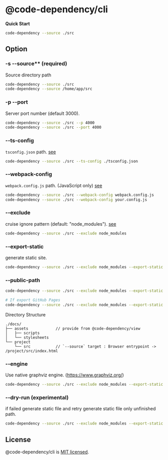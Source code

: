 # @code-dependency/cli

**Quick Start**

```sh
code-dependency --source ./src
```

## Option

### -s --source\*\* (required)

Source directory path

```bash
code-dependency --source ./src
code-dependency --source /home/app/src
```

### -p --port

Server port number (default 3000).

```bash
code-dependency --source ./src --p 4000
code-dependency --source ./src --port 4000
```

### --ts-config

`tsconfig.json` path. [see](https://github.com/sverweij/dependency-cruiser/blob/develop/doc/cli.md#--ts-config-use-a-typescript-configuration-file-project)

```bash
code-dependency --source ./src --ts-config ./tsconfig.json
```

### --webpack-config

`webpack.config.js` path. (JavaScript only) [see](https://github.com/sverweij/dependency-cruiser/blob/develop/doc/cli.md#--webpack-config-use-the-resolution-options-of-a-webpack-configuration)

```bash
code-dependency --source ./src --webpack-config webpack.config.js
code-dependency --source ./src --webpack-config your.config.js
```

### --exclude

cruise ignore pattern (default: "node_modules"). [see](https://github.com/sverweij/dependency-cruiser/blob/develop/doc/cli.md#--exclude-exclude-dependencies-from-being-cruised)

```bash
code-dependency --source ./src --exclude node_modules
```

### --export-static

generate static site.

```bash
code-dependency --source ./src --exclude node_modules --export-static ./docs
```

### --public-path

```bash
code-dependency --source ./src --exclude node_modules --export-static ./docs --public-path /docs

# If export GitHub Pages
code-dependency --source ./src --exclude node_modules --export-static ./docs --public-path https://himenon.github.io/code-dependency/
```

Directory Structure

```
./docs/
├── assets            // provide from @code-dependency/view
│   ├── scripts
│   └── stylesheets
└── project
    └── src           // `--source` target : Browser entrypoint -> /project/src/index.html
```

### --engine

Use native graphviz engine. (https://www.graphviz.org/)

```bash
code-dependency --source ./src --exclude node_modules --export-static ./docs --public-path /docs --engine dot
```

### --dry-run (experimental)

if failed generate static file and retry generate static file only unfinished path.

```bash
code-dependency --source ./src --exclude node_modules --export-static ./docs --dry-run
```

## License

@code-dependency/cli is [MIT licensed](https://github.com/Himenon/code-dependency/blob/master/LICENSE).

